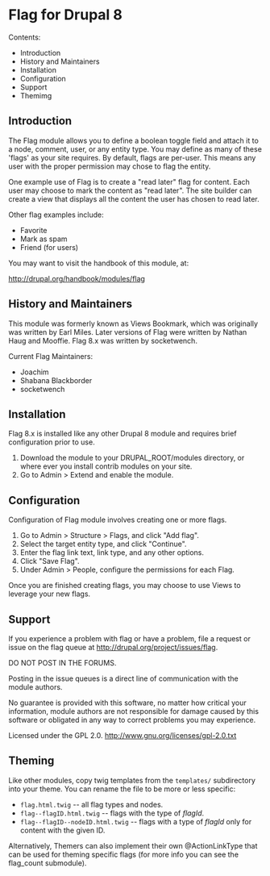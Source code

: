 Flag for Drupal 8
=================

Contents:
 * Introduction
 * History and Maintainers
 * Installation
 * Configuration
 * Support
 * Themimg

Introduction
------------

The Flag module allows you to define a boolean toggle field and attach it to a
node, comment, user, or any entity type. You may define as many of these 'flags'
as your site requires. By default, flags are per-user. This means any user with
the proper permission may chose to flag the entity.

One example use of Flag is to create a "read later" flag for content. Each user
may choose to mark the content as "read later". The site builder can create a
view that displays all the content the user has chosen to read later.

Other flag examples include:
 * Favorite
 * Mark as spam
 * Friend (for users)

You may want to visit the handbook of this module, at:

  http://drupal.org/handbook/modules/flag

History and Maintainers
-----------------------

This module was formerly known as Views Bookmark, which was originally was
written by Earl Miles. Later versions of Flag were written by Nathan Haug and
Mooffie. Flag 8.x was written by socketwench.

Current Flag Maintainers:
 * Joachim
 * Shabana Blackborder
 * socketwench

Installation
------------

Flag 8.x is installed like any other Drupal 8 module and requires brief
configuration prior to use.

1. Download the module to your DRUPAL_ROOT/modules directory, or where ever you
install contrib modules on your site.
2. Go to Admin > Extend and enable the module.

Configuration
-------------

Configuration of Flag module involves creating one or more flags.

1. Go to Admin > Structure > Flags, and click "Add flag".
2. Select the target entity type, and click "Continue".
3. Enter the flag link text, link type, and any other options.
4. Click "Save Flag".
5. Under Admin > People, configure the permissions for each Flag.

Once you are finished creating flags, you may choose to use Views to leverage
your new flags.

Support
-------

If you experience a problem with flag or have a problem, file a request or
issue on the flag queue at http://drupal.org/project/issues/flag.

DO NOT POST IN THE FORUMS.

Posting in the issue queues is a direct line of communication with the module
authors.

No guarantee is provided with this software, no matter how critical your
information, module authors are not responsible for damage caused by this
software or obligated in any way to correct problems you may experience.

Licensed under the GPL 2.0.
http://www.gnu.org/licenses/gpl-2.0.txt

Theming
-------

Like other modules, copy twig templates from the `templates/` subdirectory
into your theme. You can rename the file to be more or less specific:

* `flag.html.twig` -- all flag types and nodes.
* `flag--flagID.html.twig` -- flags with the type of *flagId*.
* `flag--flagID--nodeID.html.twig` -- flags with a type of *flagId* only for content with the given ID.

Alternatively, Themers can also implement their own @ActionLinkType that can be used
for theming specific flags (for more info you can see the flag_count submodule).
